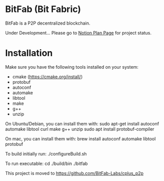 # BitFab (Bit Fabric)

BitFab is a P2P decentralized blockchain.

Under Development...
Please go to [Notion Plan Page](https://simple-lettuce-0e3.notion.site/9153326b1c794e15b1051562fcd4ee93?v=284d2c9a725642ff8cdf314f54310cb0) for project status.

# Installation

Make sure you have the following tools installed on your system:
  * cmake (https://cmake.org/install/)
  * protobuf
  * autoconf
  * automake
  * libtool
  * make
  * g++
  * unzip


On Ubuntu/Debian, you can install them with:
sudo apt-get install autoconf automake libtool curl make g++ unzip
sudo apt install protobuf-compiler

On mac, you can install them with:
brew install autoconf automake libtool protobuf

To build initially run:
    ./configureBuild.sh

To run executable:
    cd ./build/bin
    ./bitfab


This project is moved to https://github.com/BitFab-Labs/cplus_p2p
